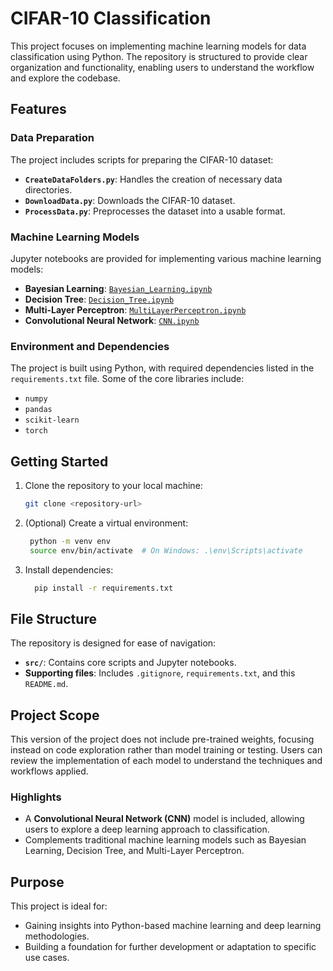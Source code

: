 # CIFAR-10 Classification

This project focuses on implementing machine learning models for data classification using Python. The repository is structured to provide clear organization and functionality, enabling users to understand the workflow and explore the codebase.

## Features

### Data Preparation
The project includes scripts for preparing the CIFAR-10 dataset:
- **`CreateDataFolders.py`**: Handles the creation of necessary data directories.
- **`DownloadData.py`**: Downloads the CIFAR-10 dataset.
- **`ProcessData.py`**: Preprocesses the dataset into a usable format.

### Machine Learning Models
Jupyter notebooks are provided for implementing various machine learning models:
- **Bayesian Learning**: [`Bayesian_Learning.ipynb`](./src/Bayesian_Learning.ipynb)
- **Decision Tree**: [`Decision_Tree.ipynb`](./src/Decision_Tree.ipynb)
- **Multi-Layer Perceptron**: [`MultiLayerPerceptron.ipynb`](./src/MultiLayerPerceptron.ipynb)
- **Convolutional Neural Network**: [`CNN.ipynb`](./src/CNN.ipynb)

### Environment and Dependencies
The project is built using Python, with required dependencies listed in the `requirements.txt` file. Some of the core libraries include:
- `numpy`
- `pandas`
- `scikit-learn`
- `torch`

## Getting Started

1. Clone the repository to your local machine:
   ```bash
   git clone <repository-url>
   ```
2. (Optional) Create a virtual environment:
   ```bash
    python -m venv env
    source env/bin/activate  # On Windows: .\env\Scripts\activate
   ```
3. Install dependencies:
   ```bash
     pip install -r requirements.txt
   ```

## File Structure

The repository is designed for ease of navigation:
- **`src/`**: Contains core scripts and Jupyter notebooks.
- **Supporting files**: Includes `.gitignore`, `requirements.txt`, and this `README.md`.

## Project Scope

This version of the project does not include pre-trained weights, focusing instead on code exploration rather than model training or testing. Users can review the implementation of each model to understand the techniques and workflows applied.

### Highlights
- A **Convolutional Neural Network (CNN)** model is included, allowing users to explore a deep learning approach to classification.
- Complements traditional machine learning models such as Bayesian Learning, Decision Tree, and Multi-Layer Perceptron.

## Purpose

This project is ideal for:
- Gaining insights into Python-based machine learning and deep learning methodologies.
- Building a foundation for further development or adaptation to specific use cases.
